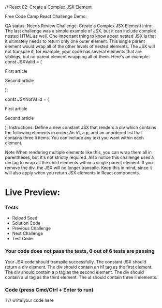 // React 02: Create a Complex JSX Element


Free Code Camp React Challenge Demo:

QA status: Needs Review
Challenge: Create a Complex JSX Element
Intro: The last challenge was a simple example of JSX, but it can include complex nested HTML as well. One important thing to know about nested JSX is that it ultimately needs to return only one outer element. This single parent element would wrap all of the other levels of nested elements. The JSX will not transpile if, for example, your code has several elements that are siblings, but no parent element wrapping all of them. Here's an example:
const JSXValid = (
<section>
  <article>
    <p>First article</p>
  </article>
  <article>
    <p>Second article</p>
  </article>
</section>);

const JSXNotValid = (
<article>
  <p>First article</p>
</article>
<article>
  <p>Second article</p>
</article>);
Instructions: Define a new constant JSX that renders a div which contains the following elements in order: An h1, a p, and an unordered list that contains three li items. You can include any text you want within each element.

Note
When rendering multiple elements like this, you can wrap them all in parentheses, but it's not strictly required. Also notice this challenge uses a div tag to wrap all the child elements within a single parent element. If you remove the div, the JSX will no longer transpile. Keep this in mind, since it will also apply when you return JSX elements in React components.


# Live Preview:



### Tests

* Reload Seed
* Solution Code
* Previous Challenge
* Next Challenge
* Test Code

### Your code does not pass the tests, 0 out of 6 tests are passing

Your JSX code should transpile successfully.
The constant JSX should return a div element.
The div should contain an h1 tag as the first element.
The div should contain a p tag as the second element.
The div should contain a ul tag as the third element.
The ul should contain three li elements.

### Code (press Cmd/Ctrl + Enter to run)

1 // write your code here